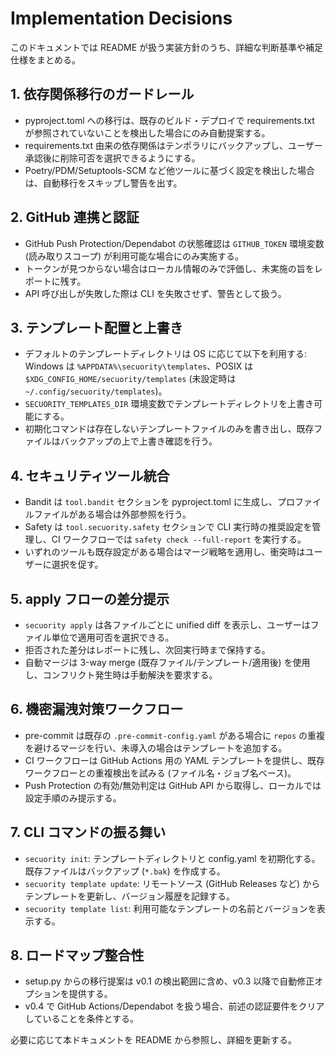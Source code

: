 # Implementation Decisions

このドキュメントでは README が扱う実装方針のうち、詳細な判断基準や補足仕様をまとめる。

## 1. 依存関係移行のガードレール

- pyproject.toml への移行は、既存のビルド・デプロイで requirements.txt が参照されていないことを検出した場合にのみ自動提案する。
- requirements.txt 由来の依存関係はテンポラリにバックアップし、ユーザー承認後に削除可否を選択できるようにする。
- Poetry/PDM/Setuptools-SCM など他ツールに基づく設定を検出した場合は、自動移行をスキップし警告を出す。

## 2. GitHub 連携と認証

- GitHub Push Protection/Dependabot の状態確認は `GITHUB_TOKEN` 環境変数 (読み取りスコープ) が利用可能な場合にのみ実施する。
- トークンが見つからない場合はローカル情報のみで評価し、未実施の旨をレポートに残す。
- API 呼び出しが失敗した際は CLI を失敗させず、警告として扱う。

## 3. テンプレート配置と上書き

- デフォルトのテンプレートディレクトリは OS に応じて以下を利用する: Windows は `%APPDATA%\secuority\templates`、POSIX は `$XDG_CONFIG_HOME/secuority/templates` (未設定時は `~/.config/secuority/templates`)。
- `SECUORITY_TEMPLATES_DIR` 環境変数でテンプレートディレクトリを上書き可能にする。
- 初期化コマンドは存在しないテンプレートファイルのみを書き出し、既存ファイルはバックアップの上で上書き確認を行う。

## 4. セキュリティツール統合

- Bandit は `tool.bandit` セクションを pyproject.toml に生成し、プロファイルファイルがある場合は外部参照を行う。
- Safety は `tool.secuority.safety` セクションで CLI 実行時の推奨設定を管理し、CI ワークフローでは `safety check --full-report` を実行する。
- いずれのツールも既存設定がある場合はマージ戦略を適用し、衝突時はユーザーに選択を促す。

## 5. apply フローの差分提示

- `secuority apply` は各ファイルごとに unified diff を表示し、ユーザーはファイル単位で適用可否を選択できる。
- 拒否された差分はレポートに残し、次回実行時まで保持する。
- 自動マージは 3-way merge (既存ファイル/テンプレート/適用後) を使用し、コンフリクト発生時は手動解決を要求する。

## 6. 機密漏洩対策ワークフロー

- pre-commit は既存の `.pre-commit-config.yaml` がある場合に `repos` の重複を避けるマージを行い、未導入の場合はテンプレートを追加する。
- CI ワークフローは GitHub Actions 用の YAML テンプレートを提供し、既存ワークフローとの重複検出を試みる (ファイル名・ジョブ名ベース)。
- Push Protection の有効/無効判定は GitHub API から取得し、ローカルでは設定手順のみ提示する。

## 7. CLI コマンドの振る舞い

- `secuority init`: テンプレートディレクトリと config.yaml を初期化する。既存ファイルはバックアップ (`*.bak`) を作成する。
- `secuority template update`: リモートソース (GitHub Releases など) からテンプレートを更新し、バージョン履歴を記録する。
- `secuority template list`: 利用可能なテンプレートの名前とバージョンを表示する。

## 8. ロードマップ整合性

- setup.py からの移行提案は v0.1 の検出範囲に含め、v0.3 以降で自動修正オプションを提供する。
- v0.4 で GitHub Actions/Dependabot を扱う場合、前述の認証要件をクリアしていることを条件とする。

必要に応じて本ドキュメントを README から参照し、詳細を更新する。
